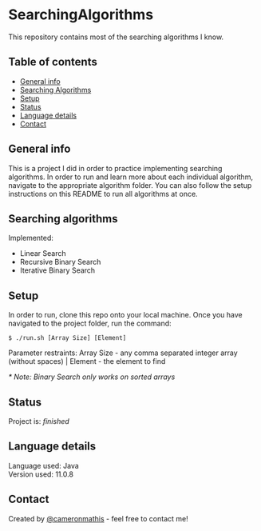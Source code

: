 # SearchingAlgorithms
This repository contains most of the searching algorithms I know.

## Table of contents
* [General info](#general-info)
* [Searching Algorithms](#Searching-algorithms)
* [Setup](#setup)
* [Status](#status)
* [Language details](#Language-details)
* [Contact](#contact)

## General info
This is a project I did in order to practice implementing searching algorithms. In order to run and learn more about each individual algorithm, navigate to the appropriate algorithm folder. You can also follow the setup instructions on this README to run all algorithms at once.

## Searching algorithms
Implemented:
* Linear Search
* Recursive Binary Search
* Iterative Binary Search

## Setup
In order to run, clone this repo onto your local machine. Once you have navigated to the project folder, run the command:

	$ ./run.sh [Array Size] [Element]

Parameter restraints: Array Size - any comma separated integer array (without spaces) | Element - the element to find </br>

_* Note: Binary Search only works on sorted arrays_

## Status
Project is: _finished_

## Language details
Language used: Java </br>
Version used: 11.0.8

## Contact
Created by [@cameronmathis](https://github.com/cameronmathis/) - feel free to contact me!
